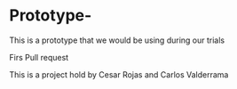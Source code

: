 # Prototype-
This is a prototype that we would be using during our trials


Firs Pull request

This is a project hold by Cesar Rojas and Carlos Valderrama
